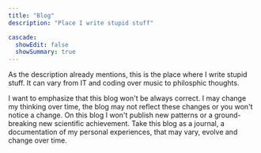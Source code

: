 ```yaml
---
title: "Blog"
description: "Place I write stupid stuff"

cascade:
  showEdit: false
  showSummary: true
---
```


As the description already mentions, this is the place where I write 
stupid stuff.
It can vary from IT and coding over music to philosphic thoughts.

I want to emphasize that this blog won't be always correct. I may change my
thinking over time, the blog may not reflect these changes or you won't notice
a change. On this blog I won't publish new patterns or a ground-breaking new 
scientific achievement. Take this blog as a journal, a documentation of my 
personal experiences, that may vary, evolve and change over time.